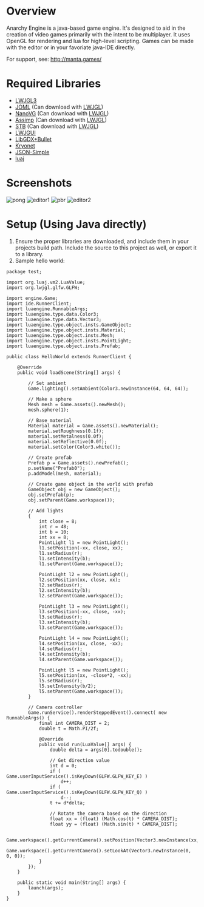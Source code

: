 # Overview

Anarchy Engine is a java-based game engine. It's designed to aid in the creation of video games primarily with the intent to be multiplayer. It uses OpenGL for rendering and lua for high-level scripting. Games can be made with the editor or in your favoriate java-IDE directly.

For support, see: http://manta.games/

# Required Libraries
- [LWJGL3](https://www.lwjgl.org/)
- [JOML](https://github.com/JOML-CI/JOML) (Can download with [LWJGL](https://www.lwjgl.org/customize))
- [NanoVG](https://github.com/memononen/nanovg) (Can download with [LWJGL](https://www.lwjgl.org/customize))
- [Assimp](https://github.com/assimp/assimp) (Can download with [LWJGL](https://www.lwjgl.org/customize))
- [STB](https://github.com/nothings/stb) (Can download with [LWJGL](https://www.lwjgl.org/customize))
- [LWJGUI](https://github.com/orange451/LWJGUI/)
- [LibGDX+Bullet](https://libgdx.badlogicgames.com/old-site/releases/)
- [Kryonet](https://github.com/EsotericSoftware/kryonet)
- [JSON-Simple](https://code.google.com/archive/p/json-simple/downloads)
- [luaj](https://github.com/luaj/luaj)

# Screenshots
![pong](https://i.imgur.com/EBIDL8M.gif)
![editor1](https://i.imgur.com/580uHdZ.png)
![pbr](https://cdn.discordapp.com/attachments/541818498293170177/568638439914733580/unknown.png)
![editor2](https://cdn.discordapp.com/attachments/511187289897173009/522436178088034305/unknown.png)

# Setup (Using Java directly)
1) Ensure the proper libraries are downloaded, and include them in your projects build path. Include the source to this project as well, or export it to a library.
2) Sample hello world:
```
package test;

import org.luaj.vm2.LuaValue;
import org.lwjgl.glfw.GLFW;

import engine.Game;
import ide.RunnerClient;
import luaengine.RunnableArgs;
import luaengine.type.data.Color3;
import luaengine.type.data.Vector3;
import luaengine.type.object.insts.GameObject;
import luaengine.type.object.insts.Material;
import luaengine.type.object.insts.Mesh;
import luaengine.type.object.insts.PointLight;
import luaengine.type.object.insts.Prefab;

public class HelloWorld extends RunnerClient {
	
	@Override
	public void loadScene(String[] args) {
		
		// Set ambient
		Game.lighting().setAmbient(Color3.newInstance(64, 64, 64));
		
		// Make a sphere
		Mesh mesh = Game.assets().newMesh();
		mesh.sphere(1);
		
		// Base material
		Material material = Game.assets().newMaterial();
		material.setRoughness(0.1f);
		material.setMetalness(0.0f);
		material.setReflective(0.0f);
		material.setColor(Color3.white());
		
		// Create prefab
		Prefab p = Game.assets().newPrefab();
		p.setName("Prefab0");
		p.addModel(mesh, material);
		
		// Create game object in the world with prefab
		GameObject obj = new GameObject();
		obj.setPrefab(p);
		obj.setParent(Game.workspace());
		
		// Add lights
		{
			int close = 8;
			int r = 48;
			int b = 10;
			int xx = 8;
			PointLight l1 = new PointLight();
			l1.setPosition(-xx, close, xx);
			l1.setRadius(r);
			l1.setIntensity(b);
			l1.setParent(Game.workspace());
			
			PointLight l2 = new PointLight();
			l2.setPosition(xx, close, xx);
			l2.setRadius(r);
			l2.setIntensity(b);
			l2.setParent(Game.workspace());
			
			PointLight l3 = new PointLight();
			l3.setPosition(-xx, close, -xx);
			l3.setRadius(r);
			l3.setIntensity(b);
			l3.setParent(Game.workspace());
			
			PointLight l4 = new PointLight();
			l4.setPosition(xx, close, -xx);
			l4.setRadius(r);
			l4.setIntensity(b);
			l4.setParent(Game.workspace());
			
			PointLight l5 = new PointLight();
			l5.setPosition(xx, -close*2, -xx);
			l5.setRadius(r);
			l5.setIntensity(b/2);
			l5.setParent(Game.workspace());
		}
		
		// Camera controller
		Game.runService().renderSteppedEvent().connect( new RunnableArgs() {
			final int CAMERA_DIST = 2;
			double t = Math.PI/2f;
			
			@Override
			public void run(LuaValue[] args) {
				double delta = args[0].todouble();
				
				// Get direction value
				int d = 0;
				if ( Game.userInputService().isKeyDown(GLFW.GLFW_KEY_E) )
					d++;
				if ( Game.userInputService().isKeyDown(GLFW.GLFW_KEY_Q) )
					d--;
				t += d*delta;
				
				// Rotate the camera based on the direction
				float xx = (float) (Math.cos(t) * CAMERA_DIST);
				float yy = (float) (Math.sin(t) * CAMERA_DIST);

				Game.workspace().getCurrentCamera().setPosition(Vector3.newInstance(xx,yy,CAMERA_DIST*0.75f));
				Game.workspace().getCurrentCamera().setLookAt(Vector3.newInstance(0, 0, 0));
			}
		});
	}
	
	public static void main(String[] args) {
		launch(args);
	}
}
```
